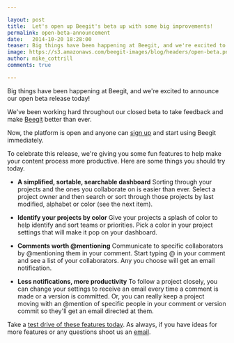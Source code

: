```yaml
---

layout: post
title:  Let's open up Beegit's beta up with some big improvements! 
permalink: open-beta-announcement
date:   2014-10-20 18:28:00
teaser: Big things have been happening at Beegit, and we're excited to announce our open beta release today!
image: https://s3.amazonaws.com/beegit-images/blog/headers/open-beta.png
author: mike_cottrill
comments: true

---
```


Big things have been happening at Beegit, and we're excited to announce our open beta release today! 

We've been working hard throughout our closed beta to take feedback and make [Beegit](https://beegit.com/) better than ever. 

Now, the platform is open and anyone can [sign up](https://beegit.com/login) and start using Beegit immediately. 

To celebrate this release, we're giving you some fun features to help make your content process more productive. Here are some things you should try today. 

* **A simplified, sortable, searchable dashboard**
Sorting through your projects and the ones you collaborate on is easier than ever. Select a project owner and then search or sort through those projects by last modified, alphabet or color (see the next item). 

* **Identify your projects by color**
Give your projects a splash of color to help identify and sort teams or priorities. Pick a color in your project settings that will make it pop on your dashboard. 

* **Comments worth @mentioning**
Communicate to specific collaborators by @mentioning them in your comment. Start typing @ in your comment and see a list of your collaborators. Any you choose will get an email notification.

* **Less notifications, more productivity**
To follow a project closely, you can change your settings to receive an email every time a comment is made or a version is committed. Or, you can really keep a project moving with an @mention of specific people in your comment or version commit so they'll get an email directed at them. 

Take a [test drive of these features today](https://beegit.com/login). As always, if you have ideas for more features or any questions shoot us an [email](mailto:support@beegit.com). 
